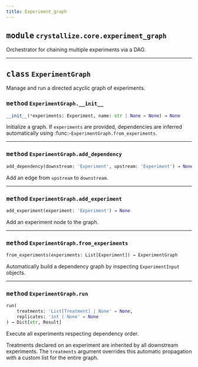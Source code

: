 ```yaml
---
title: Experiment_graph
---
```



## <kbd>module</kbd> `crystallize.core.experiment_graph`
Orchestrator for chaining multiple experiments via a DAG. 



---

## <kbd>class</kbd> `ExperimentGraph`
Manage and run a directed acyclic graph of experiments. 

### <kbd>method</kbd> `ExperimentGraph.__init__`

```python
__init__(*experiments: Experiment, name: str | None = None) → None
```

Initialize a graph. If ``experiments`` are provided, dependencies are
inferred automatically using :func:`~ExperimentGraph.from_experiments`.








---

### <kbd>method</kbd> `ExperimentGraph.add_dependency`

```python
add_dependency(downstream: 'Experiment', upstream: 'Experiment') → None
```

Add an edge from ``upstream`` to ``downstream``. 

---

### <kbd>method</kbd> `ExperimentGraph.add_experiment`

```python
add_experiment(experiment: 'Experiment') → None
```

Add an experiment node to the graph.

---

### <kbd>method</kbd> `ExperimentGraph.from_experiments`

```python
from_experiments(experiments: List[Experiment]) → ExperimentGraph
```

Automatically build a dependency graph by inspecting ``ExperimentInput`` objects.

---

### <kbd>method</kbd> `ExperimentGraph.run`

```python
run(
    treatments: 'List[Treatment] | None' = None,
    replicates: 'int | None' = None
) → Dict[str, Result]
```

Execute all experiments respecting dependency order.

Treatments declared on an experiment are inherited by all downstream
experiments. The ``treatments`` argument overrides this automatic
propagation with a custom list for the entire graph.


